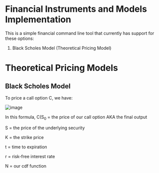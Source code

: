 # Financial Instruments and Models Implementation

This is a simple financial command line tool that currently has support for these options:
1. Black Scholes Model (Theoretical Pricing Model)




# Theoretical Pricing Models
## Black Scholes Model

To price a call option C, we have:

![image](https://user-images.githubusercontent.com/73012906/206798119-3a170e4f-4332-47d5-a79b-e67bd59ba6b9.png)


In this formula,
C(S<sub>0</sub> = the price of our call option AKA the final output

S = the price of the underlying security

K = the strike price

t = time to expiration

r = risk-free interest rate

N = our cdf function
